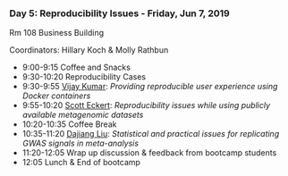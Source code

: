 ### Day 5: Reproducibility Issues - Friday, Jun 7, 2019

Rm 108  Business Building

Coordinators: Hillary Koch & Molly Rathbun

- 9:00-9:15 Coffee and Snacks
- 9:30-10:20 Reproducibility Cases
- 9:30-9:55 [Vijay Kumar][vkumar]: *Providing reproducible user experience using Docker containers*
- 9:55-10:20 [Scott Eckert][seckert]: *Reproducibility issues while using publicly available metagenomic datasets*
- 10:20-10:35 Coffee Break
- 10:35-11:20 [Dajiang Liu][dliu]: *Statistical and practical issues for replicating GWAS signals in meta-analysis*
- 11:20-12:05 Wrap up discussion & feedback from bootcamp students
- 12:05 Lunch & End of bootcamp

[vkumar]: https://www.huck.psu.edu/people/vijay-kumar-manickavasagam-pounraja
[seckert]: https://www.huck.psu.edu/people/scott-eckert
[dliu]: https://pennstate.pure.elsevier.com/en/persons/dajiang-liu
